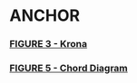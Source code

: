 # ANCHOR
<h3><a target="_blank" href="http://htmlpreview.github.io/?https://github.com/gonzalezem/ANCHOR/blob/master/figure3/ISS_raw_counts.html">FIGURE 3 - Krona</a></h3>

<h3><a target="_blank" href="http://htmlpreview.github.io/?https://github.com/gonzalezem/ANCHOR/blob/master/figure4/DA_OTUs_Harmony_vs_Destiny.html">FIGURE 5 - Chord Diagram</a></h3>
